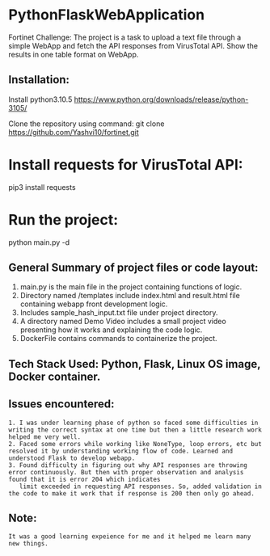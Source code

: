 # PythonFlaskWebApplication

Fortinet Challenge: The project is a task to upload a text file through a simple WebApp and fetch the API responses from VirusTotal API. Show the results in one table format on WebApp.

## Installation:

Install python3.10.5 https://www.python.org/downloads/release/python-3105/

Clone the repository using command: git clone https://github.com/Yashvi10/fortinet.git

# Install requests for VirusTotal API: 
  pip3 install requests
  
# Run the project:
  python main.py -d
  
## General Summary of project files or code layout:
   1. main.py is the main file in the project containing functions of logic.
   2. Directory named /templates include index.html and result.html file containing webapp front development logic.
   3. Includes sample_hash_input.txt file under project directory.
   4. A directory named Demo Video includes a small project video presenting how it works and explaining the code logic.
   5. DockerFile contains commands to containerize the project.
   
  ## Tech Stack Used: Python, Flask, Linux OS image, Docker container.
  
  ## Issues encountered:
    1. I was under learning phase of python so faced some difficulties in writing the correct syntax at one time but then a little research work helped me very well. 
    2. Faced some errors while working like NoneType, loop errors, etc but resolved it by understanding working flow of code. Learned and understood Flask to develop webapp. 
    3. Found difficulty in figuring out why API responses are throwing error continuously. But then with proper observation and analysis found that it is error 204 which indicates
       limit exceeded in requesting API responses. So, added validation in the code to make it work that if response is 200 then only go ahead.
       
 ## Note:
    It was a good learning expeience for me and it helped me learn many new things.
